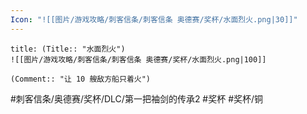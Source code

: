 ```yaml
---
Icon: "![[图片/游戏攻略/刺客信条/刺客信条 奥德赛/奖杯/水面烈火.png|30]]"
---
```

```ad-common-bronze-trophy
title: (Title:: "水面烈火")
![[图片/游戏攻略/刺客信条/刺客信条 奥德赛/奖杯/水面烈火.png|100]]

(Comment:: "让 10 艘敌方船只着火")
```

#刺客信条/奥德赛/奖杯/DLC/第一把袖剑的传承2 #奖杯 #奖杯/铜

